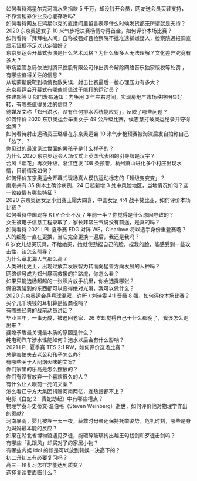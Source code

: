 如何看待鸿星尔克河南水灾捐款 5 千万，却没钱开会员，网友送会员买鞋支持，不靠营销靠企业良心能存活吗?  
如何看待网友在鸿星尔克的直播间里留言表示什么时候发货都无所谓就是支持？  
2020 东京奥运女子 10 米气步枪决赛杨倩夺得首金，如何评价本场比赛？  
如何看待「拜拜啦人间」自称被强奸且检察院不批准逮捕嫌疑人，检察院通报调查显示证据不足以认定强奸？  
东京奥运会开幕式表演是什么艺术风格？为什么很多人无法理解？文化差异究竟有多大？  
市场监管总局依法对腾讯控股有限公司作出责令解除网络音乐独家版权等处罚 ，有哪些值得关注的信息？  
从埃蒙斯脱靶到杨倩劲敌失误，射击比赛最后一枪心理压力有多大？  
东京奥运会开幕式有哪些颜值过于能打的运动员？  
住建部等 8 部门发布通知：力争用 3 年左右时间，实现房地产市场秩序明显好转，有哪些值得关注的信息？  
德媒发文称「郑州洪水，没有任何排水系统能应对」，反映了哪些问题？  
如何评价 2020 东京奥运会举重女子 49 公斤级比赛，侯志慧打破奥运纪录并夺得金牌？  
如何看待射击运动员王璐瑶在东京奥运会 10 米气步枪预赛被淘汰后发自拍称自己「怂了」?  
你见过的最没见过世面的男孩子是什么样子的？  
为什么 2020 东京奥运会入场仪式上英国代表团的引导牌是汉字？  
台风「烟花」再次升级，浙江连发 108 条预警，杭州萧山进化多个村庄出现水情，目前情况如何？  
如何评价东京奥运会开幕式现场真人模仿运动标志的「超级变变变」？  
南京共有 35 例本土确诊病例，24 日起新增 3 处中风险地区，当地情况如何？这一轮疫情有哪些特征？  
2020 东京奥运女足小组赛王霜大四喜，中国女足 4:4 战平赞比亚，如何评价本场比赛？  
如何看待中国现存 KTV 企业不及 7 年前一半？你觉得是什么原因导致的？  
女生被电子信息工程录取了，家长非常生气说没有前途，是真的吗？  
如何看待 2021 LPL 夏季赛 EDG 对阵 WE，Clearlove 将以选手身份重登赛场？  
人的细胞一直在更换，当它完全更换一遍后，我还是我吗？  
6 岁女儿想买玩具，不给她买，她就使劲捏自己的脸，捏我的脸，能感受到一些攻击性，该怎么引导？  
为什么章北海人气那么高？  
人类进化史上，出现过放弃发展智力转而向猛兽方向发展的人种吗？  
网络信号成为郑州暴雨救援的拦路虎，你怎么看？  
如果只能选杨超越的一张照片放手机里，你会选择哪张？  
假设我碰到的东西都可以变得绝对光滑，我可以做什么？  
2020 东京奥运会乒乓球混双，许昕 / 刘诗雯 4:1 晋级 8 强，如何评价本场比赛？  
买个几千块钱的耳机算是智商税吗？  
有哪些经典的战前动员讲话？  
毕业三年，一事无成，被迫回老家，26 岁却觉得自己干什么都晚了，我该怎么走出来？  
婆媳矛盾最关键最本质的原因是什么？  
纯电动汽车涉水性能如何？泡水以后会有什么影响？  
2021 LPL 夏季赛 TES 2:1 RW，如何评价这场比赛？  
总是害怕失去老公和孩子怎么办?  
有哪些关于人间烟火味的文案?  
你们家里的乐高是怎么摆放的？  
你们有没有放弃一个喜欢很久的人？  
有什么让人眼前一亮的文案？  
怎么看辽宁方大集团捐赠河南两亿，连热搜都不上？  
电影《白蛇 2：青蛇劫起》中有哪些槽点？  
物理学泰斗史蒂文·温伯格（Steven Weinberg）逝世，如何评价他对物理学作出的贡献?  
河南暴雨，婴儿被埋一天一夜，获救时母亲还保持托举姿势，危机时刻，哪些是身为妈妈最本能的反应？  
如果在湖北省博物馆遇见歹徒，能砸碎玻璃掏出越王勾践剑和歹徒击剑吗？  
​有哪些「乱跟风」却买对了的家居小物？  
有哪些内娱 idol 的颜是可以放到韩娱一决高下的？  
初二升初三有必要复习吗？  
高三一轮复习怎样才能达到质变？  
选择复读要面临什么？  
